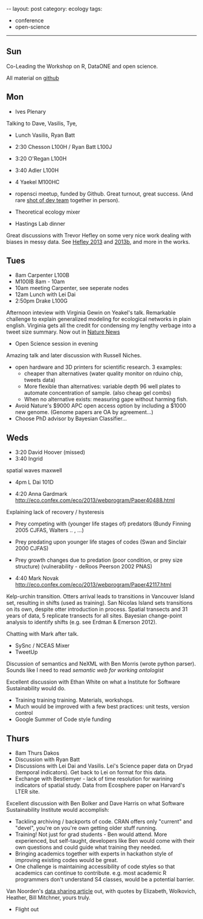 --
layout: post
category: ecology
tags: 
- conference
- open-science

---


Sun
---

Co-Leading the Workshop on R, DataONE and open science.

All material on [github](github.com/mbjones/opensci_r_esa_2013)

Mon
---

- Ives Plenary

Talking to Dave, Vasilis, Tye,  

- Lunch Vasilis, Ryan Batt

- 2:30 Chesson L100H / Ryan Batt L100J
- 3:20 O'Regan L100H
- 3:40 Adler L100H
- 4 Yaekel M100HC

- ropensci meetup, funded by Github.  Great turnout, great success.  (And rare [shot of dev team](http://t.co/AtmzFbJCCg) together in person).  
- Theoretical ecology mixer
- Hastings Lab dinner

Great discussions with Trevor Hefley on some very nice work dealing with biases in messy data.  See [Hefley 2013](http://dx.doi.org/10.1016/j.ecolmodel.2013.05.003) and [2013b](http://dx.doi.org/10.1007/s12080-013-0195-3), and more in the works.  

Tues
----

- 8am Carpenter L100B
- M100IB 8am - 10am 
- 10am meeting Carpenter, see seperate nodes
- 12am Lunch with Lei Dai
- 2:50pm Drake L100G

Afternoon inteview with Virginia Gewin on Yeakel's talk.  Remarkable challenge to explain generalized modeling for ecological networks in plain english.  Virginia gets all the credit for condensing my lengthy verbage into a tweet size summary.  Now out in [Nature News](http://www.nature.com/news/ancient-art-fills-in-egypt-s-ecological-history-1.13528)


- Open Science session in evening

Amazing talk and later discussion with Russell Niches.  

- open hardware and 3D printers for scientific research.  3 examples: 
  - cheaper than alternatives (water quality monitor on rduino chip, tweets data)
  - More flexible than alternatives: variable depth 96 well plates to automate concentration of sample.  (also cheap gel combs)
  - When no alternative exists: measuring gape without harming fish.  
- Avoid Nature's $9000 APC open access option by including a $1000 new genome.  (Genome papers are OA by agreement...)
- Choose PhD advisor by Bayesian Classifier...

Weds 
---

- 3:20 David Hoover  (missed)
- 3:40 Ingrid 

spatial waves maxwell 

- 4pm L Dai 101D

- 4:20 Anna Gardmark http://eco.confex.com/eco/2013/webprogram/Paper40488.html

Explaining lack of recovery / hysteresis

  - Prey competing with (younger life stages of) predators (Bundy Finning 2005 CJFAS, Walters .. , ...)
  - Prey predating upon younger life stages of codes (Swan and Sinclair 2000  CJFAS)
  - Prey growth changes due to predation (poor condition, or prey size structure) (vulnerability - deRoos Peerson 2002 PNAS)

- 4:40 Mark Novak http://eco.confex.com/eco/2013/webprogram/Paper42117.html

Kelp-urchin transition.  Otters arrival leads to transitions in Vancouver Island set, resulting in shifts (used as training).  San Nicolas Island sets transitions on its own, despite otter introduction in process. Spatial transects and 31 years of data, 5 replicate transects for all sites.  Bayesian change-point analysis to identify shifts (e.g. see Erdman & Emerson 2012).  

<!-- Prior probability that change-point occurs, and signal to noise ratio priors.  Get posterior prob distribution of tipping pt occurs - continuous.  -->

Chatting with Mark after talk.  

- SySnc / NCEAS Mixer
- TweetUp 

Discussion of semantics and NeXML with Ben Morris (wrote python parser).  Sounds like I need to read _semantic web for working ontologist_

Excellent discussion with Ethan White on what a Institute for Software Sustainability would do.  

- Training training training.  Materials, workshops. 
- Much would be improved with a few best practices: unit tests, version control 
- Google Summer of Code style funding


Thurs
----


- 8am Thurs Dakos
- Discussion with Ryan Batt
- Discussions with Lei Dai and Vasilis.  Lei's Science paper data on Dryad (temporal indicators).  Get back to Lei on format for this data.  
- Exchange with Bestlemyer - lack of time resolution for warining indicators of spatial study.  Data from Ecosphere paper on Harvard's LTER site.  

Excellent discussion with Ben Bolker and Dave Harris on what Software Sustainability Institute would accomplish:

- Tackling archiving / backports of code.  CRAN offers only "current" and "devel", you're on you're own getting older stuff running.  
- Training! Not just for grad students - Ben would attend.  More experienced, but self-taught, developers like Ben would come with their own questions and could guide what training they needed.  
- Bringing academics together with experts in hackathon style of improving existing codes would be great.  
- One challenge is maintaining accessibility of code styles so that academics can continue to contribute.  e.g. most academic R programmers don't understand S4 classes, would be a potential barrier.  

Van Noorden's [data sharing article](http://t.co/KqFfGnpOAa) out, with quotes by Elizabeth, Wolkovich, Heather, Bill Mitchner, yours truly.  

- Flight out
